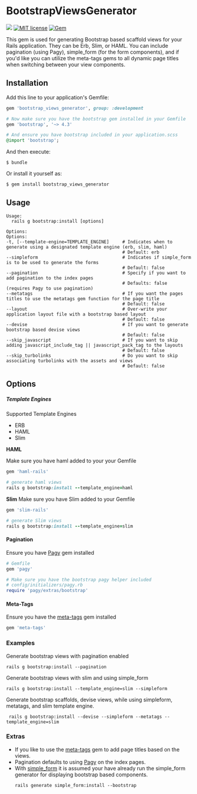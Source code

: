 # BootstrapViewsGenerator

![](https://ruby-gem-downloads-badge.herokuapp.com/bootstrap_views_generator?type=total)  [![MIT license](http://img.shields.io/badge/license-MIT-brightgreen.svg)](http://opensource.org/licenses/MIT) [![Gem](https://img.shields.io/gem/v/bootstrap_views_generator.svg?style=flat)](http://rubygems.org/gems/bootstrap_views_generator "View this project in Rubygems")

This gem is used for generating Bootstrap based scaffold views for your Rails application. They can be Erb, Slim, or HAML. You can include pagination (using Pagy), simple_form (for the form components), and if you'd like you can utilize the meta-tags gems to all dynamic page titles when switching between your view components.

## Installation

Add this line to your application's Gemfile:

```ruby
gem 'bootstrap_views_generator', group: :development

# Now make sure you have the bootstrap gem installed in your Gemfile
gem 'bootstrap', '~> 4.3'

# And ensure you have bootstrap included in your application.scss
@import 'bootstrap';
```

And then execute:

    $ bundle

Or install it yourself as:

    $ gem install bootstrap_views_generator

## Usage

```shell
Usage:
  rails g bootstrap:install [options]

Options:
Options:
-t, [--template-engine=TEMPLATE_ENGINE]     # Indicates when to generate using a designated template engine (erb, slim, haml)
                                            # Default: erb
--simpleform                                # Indicates if simple_form is to be used to generate the forms
                                            # Default: false
--pagination                                # Specify if you want to add pagination to the index pages
                                            # Defaults: false (requires Pagy to use pagination)
--metatags                                  # If you want the pages titles to use the metatags gem function for the page title
                                            # Default: false
--layout                                    # Over-write your application layout file with a bootstrap based layout
                                            # Default: false
--devise                                    # If you want to generate bootstrap based devise views
                                            # Default: false
--skip_javascript                           # If you want to skip adding javascript_include_tag || javascript_pack_tag to the layouts
                                            # Default: false
--skip_turbolinks                           # Do you want to skip associating turbolinks with the assets and views
                                            # Default: false
```

## Options

##### Template Engines

Supported Template Engines

* ERB
* HAML
* Slim

**HAML**

Make sure you have haml added to your your Gemfile
```ruby
gem 'haml-rails'

# generate haml views
rails g bootstrap:install --template_engine=haml
```

**Slim**
Make sure you have Slim added to your Gemfile
```ruby
gem 'slim-rails'

# generate Slim views
rails g bootstrap:install --template_engine=slim
```

#### Pagination

Ensure you have [Pagy](https://github.com/ddnexus/pagy) gem installed
```ruby
# Gemfile
gem 'pagy'

# Make sure you have the bootstrap pagy helper included
# config/initializers/pagy.rb
require 'pagy/extras/bootstrap'
```


#### Meta-Tags
Ensure you have the [meta-tags](https://github.com/kpumuk/meta-tags) gem installed
```ruby
gem 'meta-tags'
```

### Examples

Generate bootstrap views with pagination enabled
```shell
rails g bootstrap:install --pagination
```

Generate bootstrap views with slim and using simple_form
```shell
rails g bootstrap:install --template_engine=slim --simpleform
```

Generate bootstrap scaffolds, devise views, while using simpleform, metatags, and slim template engine.
```shell
 rails g bootstrap:install --devise --simpleform --metatags --template_engine=slim
```
### Extras

* If you like to use the [meta-tags](https://github.com/kpumuk/meta-tags) gem to add page titles based on the views.
* Pagination defaults to using [Pagy](https://github.com/ddnexus/pagy) on the index pages.
* With [simple_form](https://github.com/plataformatec/simple_form) it is assumed your have already run the simple_form generator for displaying bootstrap based components.
  ```shell
  rails generate simple_form:install --bootstrap
  ```
